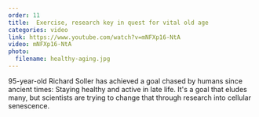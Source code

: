 ```yaml
---
order: 11
title:  Exercise, research key in quest for vital old age
categories: video
link: https://www.youtube.com/watch?v=mNFXp16-NtA
video: mNFXp16-NtA
photo:
  filename: healthy-aging.jpg
---
```


95-year-old Richard Soller has achieved a goal chased by humans since ancient times: Staying healthy and active in late life. It's a goal that eludes many, but scientists are trying to change that through research into cellular senescence. 